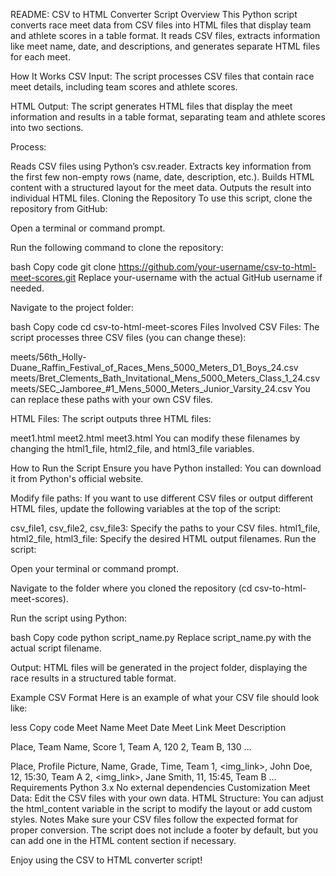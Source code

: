 README: CSV to HTML Converter Script
Overview
This Python script converts race meet data from CSV files into HTML files that display team and athlete scores in a table format. It reads CSV files, extracts information like meet name, date, and descriptions, and generates separate HTML files for each meet.

How It Works
CSV Input: The script processes CSV files that contain race meet details, including team scores and athlete scores.

HTML Output: The script generates HTML files that display the meet information and results in a table format, separating team and athlete scores into two sections.

Process:

Reads CSV files using Python’s csv.reader.
Extracts key information from the first few non-empty rows (name, date, description, etc.).
Builds HTML content with a structured layout for the meet data.
Outputs the result into individual HTML files.
Cloning the Repository
To use this script, clone the repository from GitHub:

Open a terminal or command prompt.

Run the following command to clone the repository:

bash
Copy code
git clone https://github.com/your-username/csv-to-html-meet-scores.git
Replace your-username with the actual GitHub username if needed.

Navigate to the project folder:

bash
Copy code
cd csv-to-html-meet-scores
Files Involved
CSV Files: The script processes three CSV files (you can change these):

meets/56th_Holly-Duane_Raffin_Festival_of_Races_Mens_5000_Meters_D1_Boys_24.csv
meets/Bret_Clements_Bath_Invitational_Mens_5000_Meters_Class_1_24.csv
meets/SEC_Jamboree_#1_Mens_5000_Meters_Junior_Varsity_24.csv
You can replace these paths with your own CSV files.

HTML Files: The script outputs three HTML files:

meet1.html
meet2.html
meet3.html
You can modify these filenames by changing the html1_file, html2_file, and html3_file variables.

How to Run the Script
Ensure you have Python installed: You can download it from Python's official website.

Modify file paths: If you want to use different CSV files or output different HTML files, update the following variables at the top of the script:

csv_file1, csv_file2, csv_file3: Specify the paths to your CSV files.
html1_file, html2_file, html3_file: Specify the desired HTML output filenames.
Run the script:

Open your terminal or command prompt.

Navigate to the folder where you cloned the repository (cd csv-to-html-meet-scores).

Run the script using Python:

bash
Copy code
python script_name.py
Replace script_name.py with the actual script filename.

Output: HTML files will be generated in the project folder, displaying the race results in a structured table format.

Example CSV Format
Here is an example of what your CSV file should look like:

less
Copy code
Meet Name
Meet Date
Meet Link
Meet Description

Place, Team Name, Score
1, Team A, 120
2, Team B, 130
...

Place, Profile Picture, Name, Grade, Time, Team
1, <img_link>, John Doe, 12, 15:30, Team A
2, <img_link>, Jane Smith, 11, 15:45, Team B
...
Requirements
Python 3.x
No external dependencies
Customization
Meet Data: Edit the CSV files with your own data.
HTML Structure: You can adjust the html_content variable in the script to modify the layout or add custom styles.
Notes
Make sure your CSV files follow the expected format for proper conversion.
The script does not include a footer by default, but you can add one in the HTML content section if necessary.


Enjoy using the CSV to HTML converter script!
